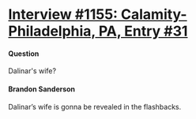 # [Interview #1155: Calamity-Philadelphia, PA, Entry #31](https://www.theoryland.com/intvmain.php?i=1155#31)

#### Question

Dalinar's wife?

#### Brandon Sanderson

Dalinar’s wife is gonna be revealed in the flashbacks.

